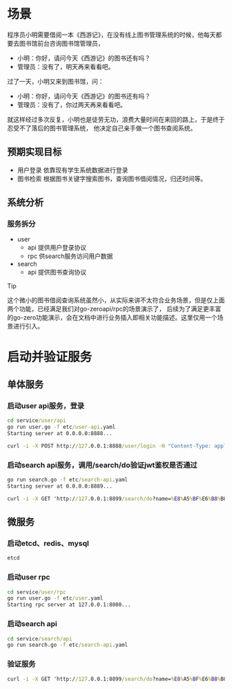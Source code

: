 # 场景程序员小明需要借阅一本《西游记》，在没有线上图书管理系统的时候，他每天都要去图书馆前台咨询图书馆管理员，* 小明：你好，请问今天《西游记》的图书还有吗？* 管理员：没有了，明天再来看看吧。过了一天，小明又来到图书馆，问：* 小明：你好，请问今天《西游记》的图书还有吗？* 管理员：没有了，你过两天再来看看吧。就这样经过多次反复，小明也是徒劳无功，浪费大量时间在来回的路上，于是终于忍受不了落后的图书管理系统，他决定自己亲手做一个图书查阅系统。## 预期实现目标* 用户登录  依靠现有学生系统数据进行登录* 图书检索  根据图书关键字搜索图书，查询图书借阅情况，归还时间等。## 系统分析### 服务拆分* user    * api 提供用户登录协议    * rpc 供search服务访问用户数据* search    * api 提供图书查询协议> [!TIP]> 这个微小的图书借阅查询系统虽然小，从实际来讲不太符合业务场景，但是仅上面两个功能，已经满足我们对go-zeroapi/rpc的场景演示了，> 后续为了满足更丰富的go-zero功能演示，会在文档中进行业务插入即相关功能描述。这里仅用一个场景进行引入。# 启动并验证服务## 单体服务### 启动user api服务，登录```cmdcd service/user/apigo run user.go -f etc/user-api.yamlStarting server at 0.0.0.0:8888...curl -i -X POST http://127.0.0.1:8888/user/login -H "Content-Type: application/json" -d "{ \"username\":\"666\", \"password\":\"123456\" }"```### 启动search api服务，调用/search/do验证jwt鉴权是否通过```cmdgo run search.go -f etc/search-api.yamlStarting server at 0.0.0.0:8889...curl -i -X GET 'http://127.0.0.1:8899/search/do?name=%E8%A5%BF%E6%B8%B8%E8%AE%B0' -H 'Authorization: {token}'```## 微服务### 启动etcd、redis、mysql```cmdetcd```### 启动user rpc```cmdcd service/user/rpcgo run user.go -f etc/user.yamlStarting rpc server at 127.0.0.1:8080...```### 启动search api```cmdcd service/search/apigo run search.go -f etc/search-api.yaml```### 验证服务```cmdcurl -i -X GET 'http://127.0.0.1:8899/search/do?name=%E8%A5%BF%E6%B8%B8%E8%AE%B0' -H 'Authorization: {token}'```